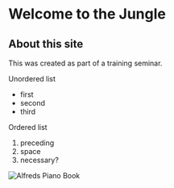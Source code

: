 # Welcome to the Jungle

## About this site

This was created as part of a training seminar.

Unordered list
* first
* second
* third

Ordered list
1. preceding
1. space
1. necessary?

![Alfreds Piano Book]("https://media.musiciansfriend.com/is/image/MMGS7/Alfreds-Basic-Adult-All-in-One-Course-Book-1/H63061000000000-00-220x220.jpg")
